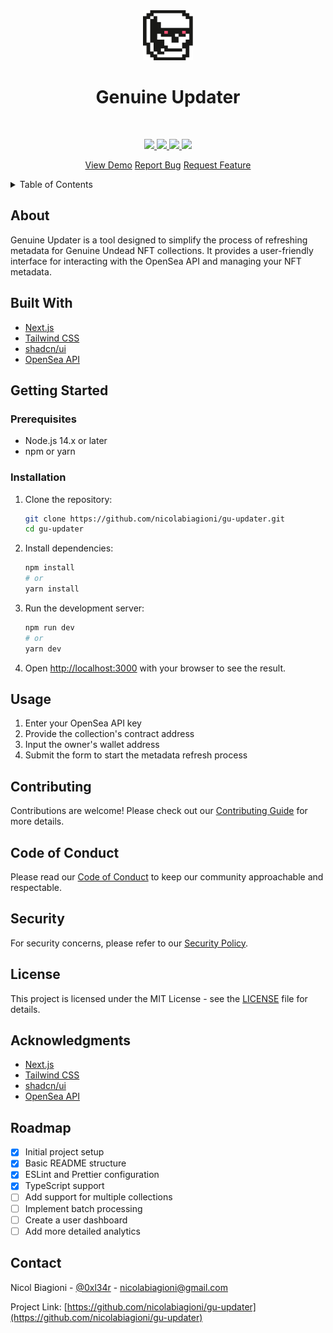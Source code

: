 <div align="center">
  <picture>
    <img src="./assets/img/logo.svg" alt="Logo" width="80" height="80">
  </picture>
  <h1>Genuine Updater</h1>
</div>
<br />

<p align="center">
  <a href="https://github.com/nicolabiagioni/gu-updater/actions/workflows/ci.yml" aria-label="GitHub Actions Workflow Status">
    <img src="https://img.shields.io/github/actions/workflow/status/nicolabiagioni/gu-updater/ci.yml?style=for-the-badge">
  </a>
  <a href="https://github.com/nicolabiagioni/gu-updater/releases" aria-label="GitHub Releases">
    <img src="https://img.shields.io/github/v/release/nicolabiagioni/gu-updater?include_prereleases&style=for-the-badge">
  </a>
  <a href="https://github.com/nicolabiagioni/gu-updater/tags" aria-label="GitHub Tags">
    <img src="https://img.shields.io/github/v/tag/nicolabiagioni/gu-updater?style=for-the-badge">
  </a>
  <a href="https://github.com/nicolabiagioni/gu-updater/blob/main/LICENSE" aria-label="MIT License">
    <img src="https://img.shields.io/github/license/nicolabiagioni/gu-updater?style=for-the-badge">
  </a>
</p>

<p align="center">
  <a href="https://gu-updater.vercel.app/">View Demo</a>
  <a href="https://github.com/nicolabiagioni/gu-updater/issues">Report Bug</a>
  <a href="https://github.com/nicolabiagioni/gu-updater/issues">Request Feature</a>
</p>

<details>
  <summary>Table of Contents</summary>
  <ol>
    <li><a href="#about">About</a></li>
    <li><a href="#built-with">Built With</a></li>
    <li><a href="#getting-started">Getting Started</a></li>
    <li><a href="#usage">Usage</a></li>
    <li><a href="#roadmap">Roadmap</a></li>
    <li><a href="#contributing">Contributing</a></li>
    <li><a href="#license">License</a></li>
    <li><a href="#contact">Contact</a></li>
    <li><a href="#acknowledgments">Acknowledgments</a></li>
  </ol>
</details>

## About

Genuine Updater is a tool designed to simplify the process of refreshing metadata for Genuine Undead NFT collections. It provides a user-friendly interface for interacting with the OpenSea API and managing your NFT metadata.

## Built With

- [Next.js](https://nextjs.org/)
- [Tailwind CSS](https://tailwindcss.com/)
- [shadcn/ui](https://ui.shadcn.com/)
- [OpenSea API](https://docs.opensea.io/)

## Getting Started

### Prerequisites

- Node.js 14.x or later
- npm or yarn

### Installation

1. Clone the repository:

   ```bash
   git clone https://github.com/nicolabiagioni/gu-updater.git
   cd gu-updater
   ```

2. Install dependencies:

   ```bash
   npm install
   # or
   yarn install
   ```

3. Run the development server:

   ```bash
   npm run dev
   # or
   yarn dev
   ```

4. Open [http://localhost:3000](http://localhost:3000) with your browser to see the result.

## Usage

1. Enter your OpenSea API key
2. Provide the collection's contract address
3. Input the owner's wallet address
4. Submit the form to start the metadata refresh process

## Contributing

Contributions are welcome! Please check out our [Contributing Guide](CONTRIBUTING.md) for more details.

## Code of Conduct

Please read our [Code of Conduct](CODE_OF_CONDUCT.md) to keep our community approachable and respectable.

## Security

For security concerns, please refer to our [Security Policy](SECURITY.md).

## License

This project is licensed under the MIT License - see the [LICENSE](LICENSE) file for details.

## Acknowledgments

- [Next.js](https://nextjs.org/)
- [Tailwind CSS](https://tailwindcss.com/)
- [shadcn/ui](https://ui.shadcn.com/)
- [OpenSea API](https://docs.opensea.io/)

## Roadmap

- [x] Initial project setup
- [x] Basic README structure
- [x] ESLint and Prettier configuration
- [x] TypeScript support
- [ ] Add support for multiple collections
- [ ] Implement batch processing
- [ ] Create a user dashboard
- [ ] Add more detailed analytics

## Contact

Nicol Biagioni - [@0xl34r](https://x.com/0xl34r) - nicolabiagioni@gmail.com

Project Link: [https://github.com/nicolabiagioni/gu-updater](https://github.com/nicolabiagioni/gu-updater)

<!-- MARKDOWN LINKS & IMAGES -->

[workflow-shield]: https://img.shields.io/github/actions/workflow/status/nicolabiagioni/gu-updater/ci.yml?style=for-the-badge
[workflow-url]: https://github.com/nicolabiagioni/gu-updater/actions/workflows/ci.yml
[version-shield]: https://img.shields.io/github/v/release/nicolabiagioni/gu-updater?include_prereleases&style=for-the-badge
[version-url]: https://github.com/nicolabiagioni/gu-updater/releases/latest
[tags-shield]: https://img.shields.io/github/v/tag/nicolabiagioni/gu-updater?style=for-the-badge
[tags-url]: https://github.com/nicolabiagioni/gu-updater/tags
[license-shield]: https://img.shields.io/github/license/nicolabiagioni/gu-updater?style=for-the-badge
[license-url]: https://github.com/nicolabiagioni/gu-updater/blob/main/LICENSE
